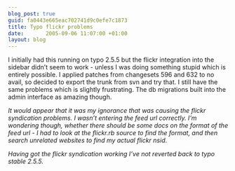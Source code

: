 ```yaml
---
blog_post: true
guid: fa0443e665eac702741d9c0efe7c1873
title: Typo flickr problems
date:       2005-09-06 11:07:00 +01:00
layout: blog
---
```


I initially had this running on typo 2.5.5 but the flickr integration
into the sidebar didn’t seem to work - unless I was doing something
stupid which is entirely possible. I applied patches from changesets 596
and 632 to no avail, so decided to export the trunk from svn and try
that. I still have the same problems which is slightly frustrating. The
db migrations built into the admin interface as amazing though.

<i>It would appear that it was my ignorance that was causing the flickr
syndication problems. I wasn’t entering the feed url correctly. I’m
wondering though, whether there should be some docs on the format of the
feed url - I had to look at the flickr.rb source to find the format, and
then search unrelated websites to find my actual flickr nsid</i>.

<i>Having got the flickr syndication working I’ve not reverted back to
typo stable 2.5.5.</i>
